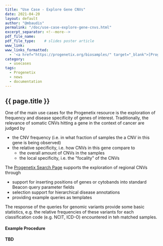 ```yaml
---
title: "Use Case - Explore Gene CNVs"
date: 2021-04-20
layout: default
author: "@mbaudis"
permalink: "/doc/use-case-explore-gene-cnvs.html"
excerpt_separator: <!--more-->
pdf_file_name:
pdf_file_type:    # slides poster article
www_link:
www_links_formatted:
  - '<a href="https://progenetix.org/biosamples/" target="_blank">[Progenetix Search Page]</a>'
category:
  - usecases
tags:
  - Progenetix
  - news
  - documentation
---
```


## {{ page.title }}

One of the main use cases for the Progenetix resource is the exploration of frequency and disease specificity of genes of interest. Traditionally, the relevance of somatic CNVs hitting a gene in the context of cancer are judged by

* the CNV frequency (i.e. in what fraction of samples the a CNV in this gene is being observed)
* the relative specificity, i.e. how CNVs in this gene compare to
  - the overall amount of CNVs in the samples
  - the local specificity, i.e. the "focality" of the CNVs

The [Progenetix Search Page](https://progenetix.org/biosamples/) supports the exploration of regional CNVs through

* support for inserting positions of genes or cytobands into standard Beacon query parameter fields
* selection support for hierarchical disease annotations
* providing example queries as templates

The response of the queries for genomic variants provide some basic statistics, e.g. the relative frequencies of these variants for each classification code (e.g. NCIT, ICD-O) encountered in teh matched samples.

#### Example Procedure

**TBD**
